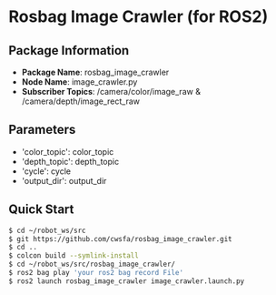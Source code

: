 # Rosbag Image Crawler (for ROS2)

## Package Information

- **Package Name**: rosbag_image_crawler
- **Node Name**: image_crawler.py
- **Subscriber Topics**: /camera/color/image_raw & /camera/depth/image_rect_raw
## Parameters

- 'color_topic': color_topic
- 'depth_topic': depth_topic
- 'cycle': cycle
- 'output_dir': output_dir

## Quick Start

```bash
$ cd ~/robot_ws/src
$ git https://github.com/cwsfa/rosbag_image_crawler.git
$ cd ..
$ colcon build --symlink-install
$ cd ~/robot_ws/src/rosbag_image_crawler/
$ ros2 bag play 'your ros2 bag record File'
$ ros2 launch rosbag_image_crawler image_crawler.launch.py
```
